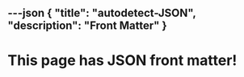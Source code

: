 ---json
{
  "title": "autodetect-JSON",
  "description": "Front Matter"
}
---

# This page has JSON front matter!